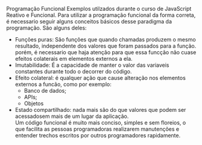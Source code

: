 Programação Funcional
Exemplos utilzados durante o curso de JavaScript Reativo e Funcional.
Para utilizar a programação funcional da forma correta, é necessario seguir alguns conceitos básicos desse paradigma da programação.
São alguns deles:
- Funções puras: São funções que quando chamadas produzem o mesmo resultado, independente dos valores que foram passados para a função.
porém, é necessario que haja atenção para que essa funcção não cuase efeitos colaterais em elementos externos a ela.
- Imutabilidade: É a capacidade de manter o valor das variaveis constantes durante todo o decorrer do código.
- Efeito colateral: é qualquer ação que cause alteração nos elementos externos a funcão, como por exemplo:
  - Banco de dados;
  - APIs;
  - Objetos
- Estado compartilhado: nada mais são do que valores que podem ser acessadosem mais de um lugar da aplicação.  
Um código funcional é muito mais conciso, simples e sem floreios, o que facilita as pessoas programadoras realizarem manutenções e entender trechos
escritos por outros programadores rapidamente.

